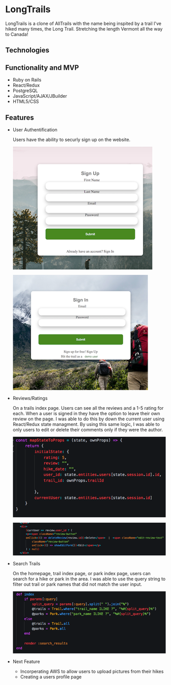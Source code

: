# LongTrails
LongTrails is a clone of AllTrails with the name being inspited by a trail I've hiked many times, the Long Trail. Stretching the length Vermont all the way to Canada! 

## Technologies


## Functionality and MVP 
- Ruby on Rails
- React/Redux 
- PostgreSQL
- JavaScript/AJAX/JBuilder 
- HTML5/CSS

## Features 

* User Authentification

    Users have the ability to securly sign up on the website.   

    ![User Auth](app/assets/images/sign_up.jpeg)


    ![User Auth](app/assets/images/sign_in.jpeg)

* Reviews/Ratings

    On a trails index page. Users can see all the reviews and a 1-5 rating for each. When a user is signed in they have the option to leave their own review on the page. I was able to do this by down the current user using React/Redux state managment. By using this same logic, I was able to only users to edit or delete their comments only if they were the author. 

    ![Reviews](app/assets/images/review_1.jpeg)

    ![Reviews](app/assets/images/review_2.jpeg)

* Search Trails

    On the homepage, trail index page, or park index page, users can search for a hike or park in the area. I was able to use the query string to filter out trail or park names that did not match the user input. 

    ![Reviews](app/assets/images/search_1.jpeg)

* Next Feature
    - Incorperating AWS to allow users to upload pictures from their hikes
    - Creating a users profile page



